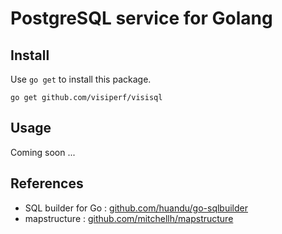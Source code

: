 # PostgreSQL service for Golang

## Install

Use `go get` to install this package.

    go get github.com/visiperf/visisql

## Usage

Coming soon ...

## References

* SQL builder for Go : [github.com/huandu/go-sqlbuilder](https://github.com/huandu/go-sqlbuilder)
* mapstructure : [github.com/mitchellh/mapstructure](https://github.com/mitchellh/mapstructure)
